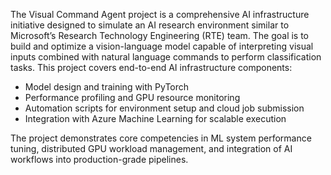 
The Visual Command Agent project is a comprehensive AI infrastructure initiative designed to simulate an AI research environment similar to Microsoft’s Research Technology Engineering (RTE) team. The goal is to build and optimize a vision-language model capable of interpreting visual inputs combined with natural language commands to perform classification tasks. This project covers end-to-end AI infrastructure components:

* Model design and training with PyTorch
* Performance profiling and GPU resource monitoring
* Automation scripts for environment setup and cloud job submission
* Integration with Azure Machine Learning for scalable execution

The project demonstrates core competencies in ML system performance tuning, distributed GPU workload management, and integration of AI workflows into production-grade pipelines.
